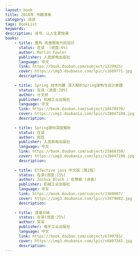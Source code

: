 ```yaml
---
layout: book
title: 2016年 书籍清单
category: 阅读
tags: BookList
keywords: 
description: 读书，让人生更饱满
books: 
    - title: 重构 改善既有代码设计
      status: 在读  (进度:6%)
      author: Martin Fowler
      publisher: 人民邮电出版社
      language: 中文
      link: https://book.douban.com/subject/1229923/
      cover: https://img3.doubanio.com/lpic/s1669771.jpg
      description: 
      
    - title: Spring 技术内幕 深入解析Spring架构与设计原理
      status: 在读 (进度:20%)
      author: 计文柯
      publisher: 机械工业出版社
      language: 中文
      link: https://book.douban.com/subject/10470970/
      cover: https://img1.doubanio.com/lpic/s28047189.jpg
      description: 
      
    - title: Spring源码深度解析
      status: 在读
      author: 郝佳
      publisher: 人民邮电出版社
      language: 中文
      link: https://book.douban.com/subject/25866350/
      cover: https://img3.doubanio.com/lpic/s28047190.jpg
      description: 
      
    - title: Effective java 中文版（第2版）
      status: 在读(进度:15%)
      author: Joshua Bloch / 俞黎敏 (译者)
      publisher: 机械工业出版社
      language: 中文
      link: https://book.douban.com/subject/3360807/
      cover: https://img3.doubanio.com/lpic/s3479802.jpg
      description: 
      
    - title: 浪潮只掉
      status: 在读(进度:25%)
      author: 吴军 
      publisher: 电子工业出版社
      language: 中文
      link: https://book.douban.com/subject/6709783/
      cover: https://img3.doubanio.com/lpic/s6807265.jpg
      description: 
---
```



